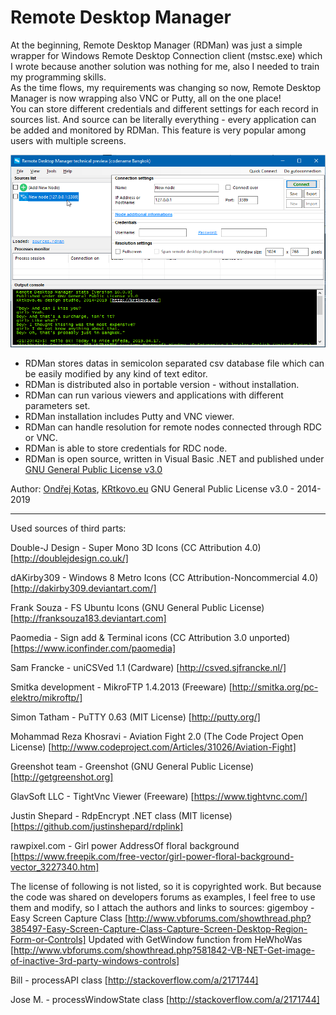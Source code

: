 ﻿Remote Desktop Manager
======================

At the beginning, Remote Desktop Manager (RDMan) was just a simple wrapper for Windows Remote Desktop Connection client (mstsc.exe) which I wrote because another solution was nothing for me, also I needed to train my programming skills.       
As the time flows, my requirements was changing so now, Remote Desktop Manager is now wrapping also VNC or Putty, all on the one place!             
You can store different credentials and different settings for each record in sources list. And source can be literally everything - every application can be added and monitored by RDMan. This feature is very popular among users with multiple screens.

![rdman_10_0_0](https://raw.githubusercontent.com/KRtkovo-eu/rdman/develop-bangkok/rdman_10.0.0_preview1.png)

* RDMan stores datas in semicolon separated csv database file which can be easily modified by any kind of text editor.
* RDMan is distributed also in portable version - without installation.
* RDMan can run various viewers and applications with different parameters set.
* RDMan installation includes Putty and VNC viewer.
* RDMan can handle resolution for remote nodes connected through RDC or VNC.
* RDMan is able to store credentials for RDC node.
* RDMan is open source, written in Visual Basic .NET and published under [GNU General Public License v3.0](http://www.gnu.org/licenses/gpl-3.0.txt)

Author: [Ondřej Kotas](mailto:ok@krtkovo.eu), [KRtkovo.eu](http://krtkovo.eu/)
GNU General Public License v3.0 - 2014-2019

---------------------------------------------------------------------------------------------
Used sources of third parts:

Double-J Design - Super Mono 3D Icons (CC Attribution 4.0)
[http://doublejdesign.co.uk/]

dAKirby309 - Windows 8 Metro Icons (CC Attribution-Noncommercial 4.0)
[http://dakirby309.deviantart.com/]

Frank Souza - FS Ubuntu Icons (GNU General Public License)
[http://franksouza183.deviantart.com]

Paomedia - Sign add & Terminal icons (CC Attribution 3.0 unported)
[https://www.iconfinder.com/paomedia]

Sam Francke - uniCSVed 1.1 (Cardware)
[http://csved.sjfrancke.nl/]

Smitka development - MikroFTP 1.4.2013 (Freeware)
[http://smitka.org/pc-elektro/mikroftp/]

Simon Tatham - PuTTY 0.63 (MIT License)
[http://putty.org/]

Mohammad Reza Khosravi - Aviation Fight 2.0 (The Code Project Open License)
[http://www.codeproject.com/Articles/31026/Aviation-Fight]

Greenshot team - Greenshot (GNU General Public License)
[http://getgreenshot.org]

GlavSoft LLC - TightVnc Viewer (Freeware)
[https://www.tightvnc.com/]

Justin Shepard - RdpEncrypt .NET class (MIT license)
[https://github.com/justinshepard/rdplink]

rawpixel.com - Girl power AddressOf floral background
[https://www.freepik.com/free-vector/girl-power-floral-background-vector_3227340.htm]

The license of following is not listed, so it is copyrighted work. But because the code was shared on developers forums as examples, I feel free to use them and modify, so I attach the authors and links to sources:
gigemboy - Easy Screen Capture Class
[http://www.vbforums.com/showthread.php?385497-Easy-Screen-Capture-Class-Capture-Screen-Desktop-Region-Form-or-Controls]
Updated with GetWindow function from HeWhoWas
[http://www.vbforums.com/showthread.php?581842-VB-NET-Get-image-of-inactive-3rd-party-windows-controls]

Bill - processAPI class
[http://stackoverflow.com/a/2171744]

Jose M. - processWindowState class
[http://stackoverflow.com/a/2171744]
